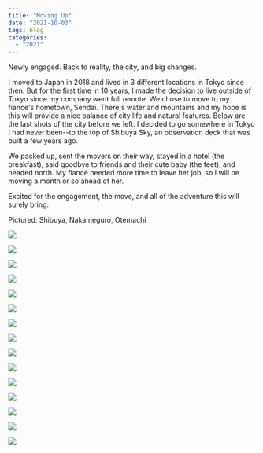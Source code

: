 ```yaml
---
title: "Moving Up"
date: "2021-10-03"
tags: blog
categories: 
  - "2021"
---
```


Newly engaged. Back to reality, the city, and big changes.

I moved to Japan in 2018 and lived in 3 different locations in Tokyo since then. But for the first time in 10 years, I made the decision to live outside of Tokyo since my company went full remote. We chose to move to my fiance's hometown, Sendai. There's water and mountains and my hope is this will provide a nice balance of city life and natural features. Below are the last shots of the city before we left. I decided to go somewhere in Tokyo I had never been--to the top of Shibuya Sky, an observation deck that was built a few years ago.

We packed up, sent the movers on their way, stayed in a hotel (the breakfast), said goodbye to friends and their cute baby (the feet), and headed north. My fiancé needed more time to leave her job, so I will be moving a month or so ahead of her.

Excited for the engagement, the move, and all of the adventure this will surely bring.

Pictured: Shibuya, Nakameguro, Otemachi

![](images/2021-09-04-11.23.14-scaled.jpg)

![](images/2021-09-06-18.01.16-scaled.jpg)

![](images/DSCF4963-scaled.jpg)

![](images/DSCF5055-scaled.jpg)

![](images/DSCF5201-scaled.jpg)

![](images/DSCF5205-scaled.jpg)

![](images/DSCF5245-scaled.jpg)

![](images/DSCF5268-scaled.jpg)

![](images/DSCF5469-scaled.jpg)

![](images/DSCF5307-scaled.jpg)

![](images/DSCF5381-scaled.jpg)

![](images/DSCF5345-scaled.jpg)

![](images/2021-09-04-11.23.29-scaled.jpg)

![](images/DSCF4896-scaled.jpg)

![](images/DSCF5621-scaled.jpg)
